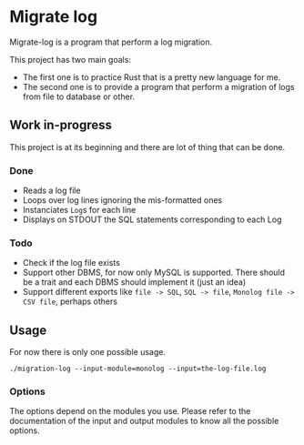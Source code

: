 # Migrate log

Migrate-log is a program that perform a log migration.

This project has two main goals:
- The first one is to practice Rust that is a pretty new language for me.
- The second one is to provide a program that perform a migration of logs from
file to database or other.

## Work in-progress

This project is at its beginning and there are lot of thing that can be done.

### Done

- Reads a log file
- Loops over log lines ignoring the mis-formatted ones
- Instanciates `Log`s for each line
- Displays on STDOUT the SQL statements corresponding to each Log

### Todo

- Check if the log file exists
- Support other DBMS, for now only MySQL is supported. There should be a trait
and each DBMS should implement it (just an idea)
- Support different exports like `file -> SQL`, `SQL -> file`, `Monolog file ->
CSV file`, perhaps others


## Usage

For now there is only one possible usage.

```shell
./migration-log --input-module=monolog --input=the-log-file.log
```

### Options

The options depend on the modules you use. Please refer to the documentation of
the input and output modules to know all the possible options.
